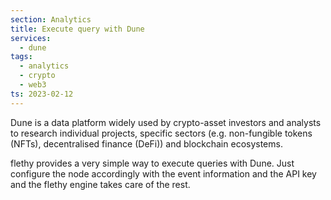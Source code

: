 ```yaml
---
section: Analytics
title: Execute query with Dune
services:
  - dune
tags:
  - analytics
  - crypto
  - web3
ts: 2023-02-12
---
```


Dune is a data platform widely used by crypto-asset investors and analysts to research individual projects, specific sectors (e.g. non-fungible tokens (NFTs), decentralised finance (DeFi)) and blockchain ecosystems.

flethy provides a very simple way to execute queries with Dune. Just configure the node accordingly with the event information and the API key and the flethy engine takes care of the rest.
